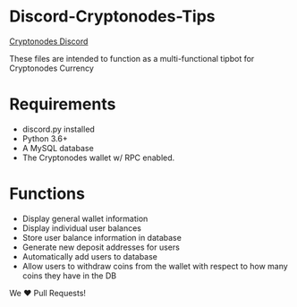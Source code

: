 # Discord-Cryptonodes-Tips
[Cryptonodes Discord](https://discord.gg/Bz8ejJP)


These files are intended to function as a multi-functional tipbot for Cryptonodes Currency

# Requirements
* discord.py installed
* Python 3.6+
* A MySQL database
* The Cryptonodes wallet w/ RPC enabled.

# Functions
* Display general wallet information
* Display individual user balances
* Store user balance information in database
* Generate new deposit addresses for users
* Automatically add users to database
* Allow users to withdraw coins from the wallet with respect to how many coins they have in the DB

We ❤️ Pull Requests!

